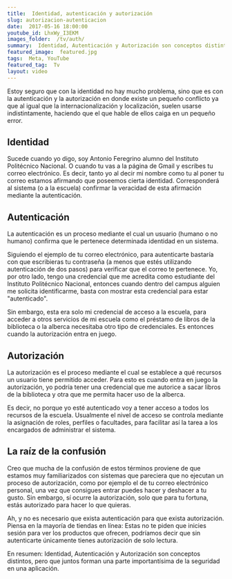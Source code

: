 ```yaml
---
title:  Identidad, autenticación y autorización
slug: autorizacion-autenticacion
date:  2017-05-16 18:00:00
youtube_id: LhxWy_I3EKM
images_folder:  /tv/auth/
summary:  Identidad, Autenticación y Autorización son conceptos distintos, pero que juntos forman una parte importantísima de la seguridad en una aplicación.
featured_image:  featured.jpg
tags:  Meta, YouTube
featured_tag:  Tv
layout: video
---
```


Estoy seguro que con la identidad no hay mucho problema, sino que es con la autenticación y la autorización en donde existe un pequeño conflicto ya que al igual que la internacionalización y localización, suelen usarse indistintamente, haciendo que el que hable de ellos caiga en un pequeño error. 

## Identidad  
Sucede cuando yo digo, soy Antonio Feregrino alumno del Instituto Politécnico Nacional. O cuando tu vas a la página de Gmail y escribes tu correo electrónico. Es decir, tanto yo al decir mi nombre como tu al poner tu correo estamos afirmando que poseemos cierta identidad. Corresponderá al sistema (o a la escuela) confirmar la veracidad de esta afirmación mediante la autenticación.


## Autenticación  
La autenticación es un proceso mediante el cual un usuario (humano o no humano) confirma que le pertenece determinada identidad en un sistema.

Siguiendo el ejemplo de tu correo electrónico, para autenticarte bastaría con que escribieras tu contraseña (a menos que estés utilizando autenticación de dos pasos) para verificar que el correo te pertenece. Yo, por otro lado, tengo una credencial que me acredita como estudiante del Instituto Politécnico Nacional, entonces cuando dentro del campus alguien me solicita identificarme, basta con mostrar esta credencial para estar "autenticado". 

Sin embargo, esta era solo mi credencial de acceso a la escuela, para acceder a otros servicios de mi escuela como el préstamo de libros de la biblioteca o la alberca necesitaba otro tipo de credenciales. Es entonces cuando la autorización entra en juego.

## Autorización  

La autorización es el proceso mediante el cual se establece a qué recursos un usuario tiene permitido acceder. Para esto es cuando entra en juego la autorización, yo podría tener una credencial que me autorice a sacar libros de la biblioteca y otra que me permita hacer uso de la alberca.

Es decir, no porque yo esté autenticado voy a tener acceso a todos los recursos de la escuela. Usualmente el nivel de acceso se controla mediante la asignación de roles, perfiles o facultades, para facilitar así la tarea a los encargados de administrar el sistema.

## La raíz de la confusión  

Creo que mucha de la confusión de estos términos proviene de que estamos muy familiarizados con sistemas que pareciera que no ejecutan un proceso de autorización, como por ejemplo el de tu correo electrónico personal, una vez que consigues entrar puedes hacer y deshacer a tu gusto. Sin embargo, sí ocurre la autorización, solo que para tu fortuna, estás autorizado para hacer lo que quieras.

Ah, y no es necesario que exista autenticación para que exista autorización. Piensa en la mayoría de tiendas en línea: Estas no te piden que inicies sesión para ver los productos que ofrecen, podríamos decir que sin autenticarte únicamente tienes autorización de solo lectura.

En resumen: Identidad, Autenticación y Autorización son conceptos distintos, pero que juntos forman una parte importantísima de la seguridad en una aplicación.  
